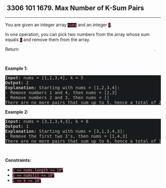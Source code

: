 <h2> 3306 101
1679. Max Number of K-Sum Pairs</h2><hr><div style="border-color: rgba(140, 122, 115, 0.65) !important;"><p style="border-color: rgba(140, 122, 115, 0.65) !important;">You are given an integer array <code style="background-color: rgb(37, 17, 23) !important; color: rgb(236, 155, 175) !important; border-color: rgb(172, 35, 70) !important;">nums</code> and an integer <code style="background-color: rgb(37, 17, 23) !important; color: rgb(236, 155, 175) !important; border-color: rgb(172, 35, 70) !important;">k</code>.</p>

<p style="border-color: rgba(140, 122, 115, 0.65) !important;">In one operation, you can pick two numbers from the array whose sum equals <code style="background-color: rgb(37, 17, 23) !important; color: rgb(236, 155, 175) !important; border-color: rgb(172, 35, 70) !important;">k</code> and remove them from the array.</p>

<p style="border-color: rgba(140, 122, 115, 0.65) !important;">Return <em style="color: rgba(255, 255, 255, 0.65) !important; border-color: rgba(140, 122, 115, 0.65) !important;">the maximum number of operations you can perform on the array</em>.</p>

<p style="border-color: rgba(140, 122, 115, 0.65) !important;">&nbsp;</p>
<p style="border-color: rgba(140, 122, 115, 0.65) !important;"><strong class="example" style="border-color: rgba(140, 122, 115, 0.65) !important;">Example 1:</strong></p>

<pre style="background-color: rgb(24, 26, 27) !important; color: rgb(200, 192, 188) !important; border-color: rgb(126, 109, 103) !important;"><strong style="border-color: rgb(112, 97, 92) !important;">Input:</strong> nums = [1,2,3,4], k = 5
<strong style="border-color: rgb(112, 97, 92) !important;">Output:</strong> 2
<strong style="border-color: rgb(112, 97, 92) !important;">Explanation:</strong> Starting with nums = [1,2,3,4]:
- Remove numbers 1 and 4, then nums = [2,3]
- Remove numbers 2 and 3, then nums = []
There are no more pairs that sum up to 5, hence a total of 2 operations.</pre>

<p style="border-color: rgba(140, 122, 115, 0.65) !important;"><strong class="example" style="border-color: rgba(140, 122, 115, 0.65) !important;">Example 2:</strong></p>

<pre style="background-color: rgb(24, 26, 27) !important; color: rgb(200, 192, 188) !important; border-color: rgb(126, 109, 103) !important;"><strong style="border-color: rgb(112, 97, 92) !important;">Input:</strong> nums = [3,1,3,4,3], k = 6
<strong style="border-color: rgb(112, 97, 92) !important;">Output:</strong> 1
<strong style="border-color: rgb(112, 97, 92) !important;">Explanation:</strong> Starting with nums = [3,1,3,4,3]:
- Remove the first two 3's, then nums = [1,4,3]
There are no more pairs that sum up to 6, hence a total of 1 operation.</pre>

<p style="border-color: rgba(140, 122, 115, 0.65) !important;">&nbsp;</p>
<p style="border-color: rgba(140, 122, 115, 0.65) !important;"><strong style="border-color: rgba(140, 122, 115, 0.65) !important;">Constraints:</strong></p>

<ul style="border-color: rgba(140, 122, 115, 0.65) !important;">
	<li style="border-color: rgba(140, 122, 115, 0.65) !important;"><code style="background-color: rgb(37, 17, 23) !important; color: rgb(236, 155, 175) !important; border-color: rgb(172, 35, 70) !important;">1 &lt;= nums.length &lt;= 10<sup style="border-color: rgb(172, 35, 70) !important;">5</sup></code></li>
	<li style="border-color: rgba(140, 122, 115, 0.65) !important;"><code style="background-color: rgb(37, 17, 23) !important; color: rgb(236, 155, 175) !important; border-color: rgb(172, 35, 70) !important;">1 &lt;= nums[i] &lt;= 10<sup style="border-color: rgb(172, 35, 70) !important;">9</sup></code></li>
	<li style="border-color: rgba(140, 122, 115, 0.65) !important;"><code style="background-color: rgb(37, 17, 23) !important; color: rgb(236, 155, 175) !important; border-color: rgb(172, 35, 70) !important;">1 &lt;= k &lt;= 10<sup style="border-color: rgb(172, 35, 70) !important;">9</sup></code></li>
</ul>
</div>